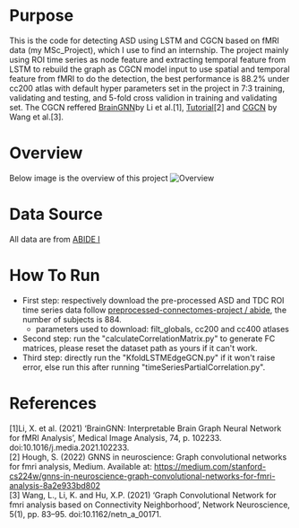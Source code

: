 # Purpose
This is the code for detecting ASD using LSTM and CGCN based on fMRI data (my MSc_Project), which I use to find an internship. The project mainly using ROI time series as node feature and extracting temporal feature from LSTM to rebuild the graph as CGCN model input to use spatial and temporal feature from fMRI to do the detection, the best performance is 88.2% under cc200 atlas with default hyper parameters set in the project in 7:3 training, validating and testing, and 5-fold cross validion in training and validating set. The CGCN reffered [BrainGNN](https://github.com/xxlya/BrainGNN_Pytorch/)by Li et al.[1], [Tutorial](https://medium.com/stanford-cs224w/gnns-in-neuroscience-graph-convolutional-networks-for-fmri-analysis-8a2e933bd802)[2] and [CGCN](https://direct.mit.edu/netn/article/5/1/83/97525/Graph-convolutional-network-for-fMRI-analysis) by Wang et al.[3].
# Overview
Below image is the overview of this project
![Overview](https://github.com/user-attachments/assets/efd94c25-b87a-42d5-bf98-3527bb1dc3b3)
# Data Source
All data are from [ABIDE I](https://fcon_1000.projects.nitrc.org/indi/abide/abide_I.html)
# How To Run
* First step: respectively download the pre-processed ASD and TDC ROI time series data follow [preprocessed-connectomes-project
/
abide](https://github.com/preprocessed-connectomes-project/abide), the number of subjects is 884.
  * parameters used to download: filt_globals, cc200 and cc400 atlases
* Second step: run the "calculateCorrelationMatrix.py" to generate FC matrices, please reset the dataset path as yours if it can't work.
* Third step: directly run the "KfoldLSTMEdgeGCN.py" if it won't raise error, else run this after running "timeSeriesPartialCorrelation.py".
# References
[1]Li, X. et al. (2021) ‘BrainGNN: Interpretable Brain Graph Neural Network for fMRI Analysis’, Medical Image Analysis, 74, p. 102233. doi:10.1016/j.media.2021.102233.<br>
[2] Hough, S. (2022) GNNS in neuroscience: Graph convolutional networks for fmri analysis, Medium. Available at: https://medium.com/stanford-cs224w/gnns-in-neuroscience-graph-convolutional-networks-for-fmri-analysis-8a2e933bd802<br>
[3] Wang, L., Li, K. and Hu, X.P. (2021) ‘Graph Convolutional Network for fmri analysis based on Connectivity Neighborhood’, Network Neuroscience, 5(1), pp. 83–95. doi:10.1162/netn_a_00171.
